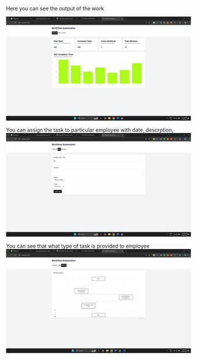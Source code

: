 Here you can see the output of the work

![alt text](https://github.com/Harshit001-ctrl/Workflow/blob/39080d5a38a5a3295533b9ec6f5d0b825c092b2a/Screenshot%20(90).png)

You can assign the task to particular employee with date, descrption,
![alt text](https://github.com/Harshit001-ctrl/Workflow/blob/39080d5a38a5a3295533b9ec6f5d0b825c092b2a/Screenshot%20(91).png)

You can see that what type of task is provided to employee 
![alt text](https://github.com/Harshit001-ctrl/Workflow/blob/39080d5a38a5a3295533b9ec6f5d0b825c092b2a/Screenshot%20(92).png)

